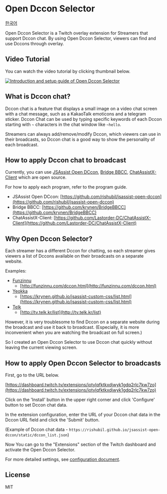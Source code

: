 # Open Dccon Selector

[한국어](/README.ko.md)

Open Dccon Selector is a Twitch overlay extension for Streamers that support Dccon chat.
By using Open Dccon Selector, viewers can find and use Dccons through overlay.

## Video Tutorial

You can watch the video tutorial by clicking thumbnail below.

[![Introduction and setup guide of Open Dccon Selector](https://img.youtube.com/vi/JQbwyMTIUwg/0.jpg)](https://www.youtube.com/watch?v=JQbwyMTIUwg "Introduction and setup guide of Open Dccon Selector")

## What is Dccon chat?

Dccon chat is a feature that displays a small image on a video chat screen with a chat message, such as a KakaoTalk
emoticons and a telegram sticker.
Dccon Chat can be used by typing specific keywords of each Dccon starting with `~` characters in the chat window
like `~hello`.

Streamers can always add/remove/modify Dccon, which viewers can use in their broadcasts, so Dccon chat is a good way
to show the personality of each broadcast.

## How to apply Dccon chat to broadcast

Currently, you can use [JSAssist Open DCcon](https://github.com/rishubil/jsassist-open-dccon),
[Bridge BBCC](https://github.com/krynen/BridgeBBCC),
[ChatAssistX-Client](https://github.com/Lastorder-DC/ChatAssistX-Client) which are open source.

For how to apply each program, refer to the program guide.

- JSAssist Open DCcon: [https://github.com/rishubil/jsassist-open-dccon](https://github.com/rishubil/jsassist-open-dccon)
- Bridge BBCC: [https://github.com/krynen/BridgeBBCC](https://github.com/krynen/BridgeBBCC)
- ChatAssistX-Client: [https://github.com/Lastorder-DC/ChatAssistX-Client](https://github.com/Lastorder-DC/ChatAssistX-Client)

## Why Open Dccon Selector?

Each streamer has a different Dccon for chatting, so each streamer gives viewers a list of Dccons available on their
broadcasts on a separate website.

Examples:
- [Funzinnu](https://www.twitch.tv/funzinnu)
  - [http://funzinnu.com/dccon.html](http://funzinnu.com/dccon.html)
- [Yeokka](https://www.twitch.tv/yeokka)
  - [https://krynen.github.io/jsassist-custom-css/list.html](https://krynen.github.io/jsassist-custom-css/list.html)
- [Telk](https://www.twitch.tv/telk5093)
  - [http://tv.telk.kr/list](http://tv.telk.kr/list)

However, it is very troublesome to find Dccon on a separate website during the broadcast and use it back to broadcast.
(Especially, it is more inconvenient when you are watching the broadcast on full screen.)

So I created an Open Dccon Selector to use Dccon chat quickly without leaving the current viewing screen.

## How to apply Open Dccon Selector to broadcasts

First, go to the URL below.

[https://dashboard.twitch.tv/extensions/iotylqfktkxdjwyk1gdq2rlc7kw7zo](https://dashboard.twitch.tv/extensions/iotylqfktkxdjwyk1gdq2rlc7kw7zo)

Click on the 'Install' button in the upper right corner and click 'Configure' button to set Dccon chat data.

In the extension configuration, enter the URL of your Dccon chat data in the Dccon URL field and click the 'Submit'
button.

(Example of Dccon chat data - `https://rishubil.github.io/jsassist-open-dccon/static/dccon_list.json`)

Now You can go to the "Extensions" section of the Twitch dashboard and activate the Open Dccon Selector.

For more detailed settings, see [configuration document](/CONFIG.md).

## License

MIT

